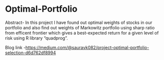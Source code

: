 # Optimal-Portfolio
Abstract- In this project I have found out optimal weights of stocks in our portfolio and also find out weights of Markowitz portfolio using sharp ratio from efficent frontier which gives a best-expected return for a given level of risk using R library “quadprog”.

Blog link -https://medium.com/@sauravk082/project-optimal-portfolio-selection-d6d762df8994
